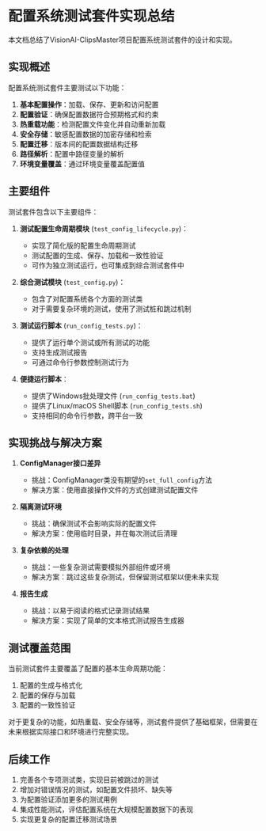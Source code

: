 # 配置系统测试套件实现总结

本文档总结了VisionAI-ClipsMaster项目配置系统测试套件的设计和实现。

## 实现概述

配置系统测试套件主要测试以下功能：

1. **基本配置操作**：加载、保存、更新和访问配置
2. **配置验证**：确保配置数据符合预期格式和约束
3. **热重载功能**：检测配置文件变化并自动重新加载
4. **安全存储**：敏感配置数据的加密存储和检索
5. **配置迁移**：版本间的配置数据结构迁移
6. **路径解析**：配置中路径变量的解析
7. **环境变量覆盖**：通过环境变量覆盖配置值

## 主要组件

测试套件包含以下主要组件：

1. **测试配置生命周期模块** (`test_config_lifecycle.py`)：
   - 实现了简化版的配置生命周期测试
   - 测试配置的生成、保存、加载和一致性验证
   - 可作为独立测试运行，也可集成到综合测试套件中

2. **综合测试模块** (`test_config.py`)：
   - 包含了对配置系统各个方面的测试类
   - 对于需要复杂环境的测试，使用了测试桩和跳过机制

3. **测试运行脚本** (`run_config_tests.py`)：
   - 提供了运行单个测试或所有测试的功能
   - 支持生成测试报告
   - 可通过命令行参数控制测试行为

4. **便捷运行脚本**：
   - 提供了Windows批处理文件 (`run_config_tests.bat`) 
   - 提供了Linux/macOS Shell脚本 (`run_config_tests.sh`)
   - 支持相同的命令行参数，跨平台一致

## 实现挑战与解决方案

1. **ConfigManager接口差异**
   - 挑战：ConfigManager类没有期望的`set_full_config`方法
   - 解决方案：使用直接操作文件的方式创建测试配置文件

2. **隔离测试环境**
   - 挑战：确保测试不会影响实际的配置文件
   - 解决方案：使用临时目录，并在每次测试后清理

3. **复杂依赖的处理**
   - 挑战：一些复杂测试需要模拟外部组件或环境
   - 解决方案：跳过这些复杂测试，但保留测试框架以便未来实现

4. **报告生成**
   - 挑战：以易于阅读的格式记录测试结果
   - 解决方案：实现了简单的文本格式测试报告生成器

## 测试覆盖范围

当前测试套件主要覆盖了配置的基本生命周期功能：

1. 配置的生成与格式化
2. 配置的保存与加载
3. 配置的一致性验证

对于更复杂的功能，如热重载、安全存储等，测试套件提供了基础框架，但需要在未来根据实际接口和环境进行完整实现。

## 后续工作

1. 完善各个专项测试类，实现目前被跳过的测试
2. 增加对错误情况的测试，如配置文件损坏、缺失等
3. 为配置验证添加更多的测试用例
4. 集成性能测试，评估配置系统在大规模配置数据下的表现
5. 实现更复杂的配置迁移测试场景 